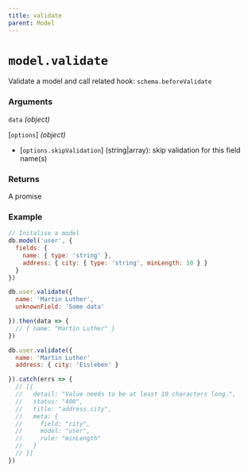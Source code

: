 ```yaml
---
title: validate
parent: Model
---
```


# `model.validate`

Validate a model and call related hook: `schema.beforeValidate`


### Arguments

`data` *(object)*

[`options`] *(object)*

- [`options.skipValidation`] (string\|array): skip validation for this field name(s)

### Returns

A promise

### Example

```js
// Initalise a model
db.model('user', {
  fields: {
    name: { type: 'string' },
    address: { city: { type: 'string', minLength: 10 } }
  }
})

db.user.validate({
  name: 'Martin Luther',
  unknownField: 'Some data'

}).then(data => {
  // { name: "Martin Luther" }
})

db.user.validate({
  name: 'Martin Luther'
  address: { city: 'Eisleben' }

}).catch(errs => {
  // [{
  //   detail: "Value needs to be at least 10 characters long.",
  //   status: "400",
  //   title: "address.city",
  //   meta: {
  //     field: "city",
  //     model: "user",
  //     rule: "minLength"
  //   }
  // }]
})
```

